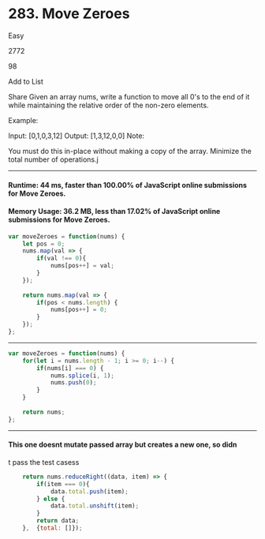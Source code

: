 # 283. Move Zeroes
Easy

2772

98

Add to List

Share
Given an array nums, write a function to move all 0's to the end of it while maintaining the relative order of the non-zero elements.

Example:

Input: [0,1,0,3,12]
Output: [1,3,12,0,0]
Note:

You must do this in-place without making a copy of the array.
Minimize the total number of operations.j

---

#### Runtime: 44 ms, faster than 100.00% of JavaScript online submissions for Move Zeroes.
#### Memory Usage: 36.2 MB, less than 17.02% of JavaScript online submissions for Move Zeroes.
```javascript
var moveZeroes = function(nums) {
    let pos = 0;
    nums.map(val => {
        if(val !== 0){
            nums[pos++] = val;
        }
    });
    
    return nums.map(val => {
        if(pos < nums.length) {
            nums[pos++] = 0;
        }
    });
};
```
---
```javascript
var moveZeroes = function(nums) {
    for(let i = nums.length - 1; i >= 0; i--) {
        if(nums[i] === 0) {
            nums.splice(i, 1);
            nums.push(0);
        }
    }
    
    return nums;
};
```
---
#### This one doesnt mutate passed array but creates a new one, so didn
t pass the test casess
```javascript
    return nums.reduceRight((data, item) => {
        if(item === 0){
            data.total.push(item);
        } else {
            data.total.unshift(item);
        }
        return data;
    },  {total: []});
```
